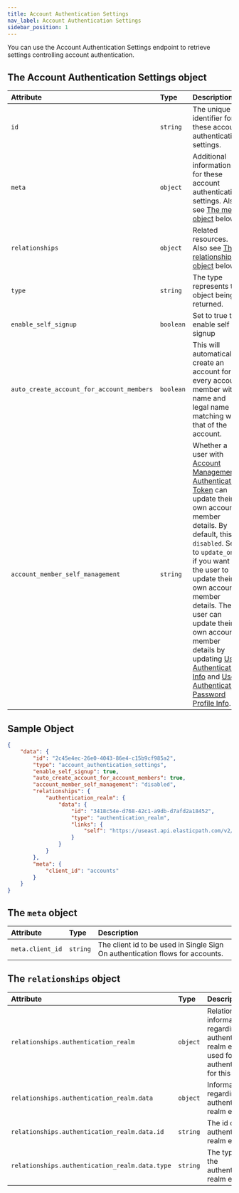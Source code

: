 ```yaml
---
title: Account Authentication Settings
nav_label: Account Authentication Settings
sidebar_position: 1
---
```


You can use the Account Authentication Settings endpoint to retrieve settings controlling account authentication.

## The Account Authentication Settings object

| Attribute | Type | Description                                                                                                                                                                                                                                                                                                                                                                                                                                                                                                                                                                                                                                                                                                                                                                 |
| :--- | :-- |:----------------------------------------------------------------------------------------------------------------------------------------------------------------------------------------------------------------------------------------------------------------------------------------------------------------------------------------------------------------------------------------------------------------------------------------------------------------------------------------------------------------------------------------------------------------------------------------------------------------------------------------------------------------------------------------------------------------------------------------------------------------------------|
| `id` | `string` | The unique identifier for these account authentication settings.                                                                                                                                                                                                                                                                                                                                                                                                                                                                                                                                                                                                                                                                                                            |
| `meta` | `object` | Additional information for these account authentication settings. Also see [The meta object](#the-meta-object) below.                                                                                                                                                                                                                                                                                                                                                                                                                                                                                                                                                                                                                                                                      |
| `relationships` | `object` | Related resources. Also see [The relationships object](#the-relationships-object) below.                                                                                                                                                                                                                                                                                                                                                                                                                                                                                                                                                                                                                                                                                                            |
| `type` | `string` | The type represents the object being returned.                                                                                                                                                                                                                                                                                                                                                                                                                                                                                                                                                                                                                                                                                                                              |
|`enable_self_signup`|`boolean`| Set to true to enable self signup                                                                                                                                                                                                                                                                                                                                                                                                                                                                                                                                                                                                                                                                                                                                           |
|`auto_create_account_for_account_members`|`boolean`| This will automatically create an account for every account member with name and legal name matching with that of the account.                                                                                                                                                                                                                                                                                                                                                                                                                                                                                                                                                                                                                      |
|`account_member_self_management`|`string`| Whether a user with [Account Management Authentication Token](/guides/Getting-Started/authentication/Tokens/account-management-authentication-token) can update their own account member details. By default, this is `disabled`. Set to `update_only` if you want the user to update their own account member details. The user can update their own account member details by updating [User Authentication Info](/guides/Getting-Started/authentication/single-sign-on/user-authentication-info-api/overview) and [User Authentication Password Profile Info](/guides/Getting-Started/authentication/single-sign-on/user-authentication-password-profiles-api/password-profile-overview).                                                                              |

## Sample Object

```json
{
    "data": {
        "id": "2c45e4ec-26e0-4043-86e4-c15b9cf985a2",
        "type": "account_authentication_settings",
        "enable_self_signup": true,
        "auto_create_account_for_account_members": true,
        "account_member_self_management": "disabled",
        "relationships": {
            "authentication_realm": {
                "data": {
                    "id": "3418c54e-d768-42c1-a9db-d7afd2a18452",
                    "type": "authentication_realm",
                    "links": {
                        "self": "https://useast.api.elasticpath.com/v2/authentication-realms/3418c54e-d768-42c1-a9db-d7afd2a18452"
                    }
                }
            }
        },
        "meta": {
            "client_id": "accounts"
        }
    }
}
```

## The `meta` object

| Attribute        | Type     | Description                                                                   |
|:-----------------|:---------|:------------------------------------------------------------------------------|
| `meta.client_id` | `string` | The client id to be used in Single Sign On authentication flows for accounts. |

## The `relationships` object

| Attribute | Type | Description |
| :--- | :--- | :--- |
| `relationships.authentication_realm` | `object` | Relationship information regarding the authentication realm entity used for authentication for this store. |
| `relationships.authentication_realm.data` | `object` | Information regarding the authentication realm entity. |
| `relationships.authentication_realm.data.id` | `string` | The id of the authentication realm entity. |
| `relationships.authentication_realm.data.type` | `string` | The type of the authentication realm entity. |
